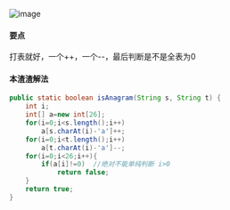 ![image](http://ww3.sinaimg.cn/large/005CRBrHjw1f84zha8u97j30ho07jdfx.jpg)

#### 要点
打表就好，一个++，一个--，最后判断是不是全表为0
#### 本渣渣解法
```Java
public static boolean isAnagram(String s, String t) {
	int i;
    int[] a=new int[26];
	for(i=0;i<s.length();i++)
		a[s.charAt(i)-'a']++;
	for(i=0;i<t.length();i++)
		a[t.charAt(i)-'a']--;
	for(i=0;i<26;i++){
		if(a[i]!=0)	 //绝对不能单纯判断 i>0
			return false;
	}
	return true;   
}
```